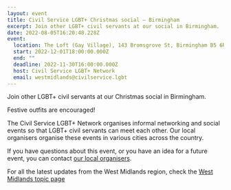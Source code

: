 ```yaml
---
layout: event
title: Civil Service LGBT+ Christmas social – Birmingham
excerpt: Join other LGBT+ civil servants at our social in Birmingham.
date: 2022-08-05T16:20:48.228Z
event:
  location: The Loft (Gay Village), 143 Bromsgrove St, Birmingham B5 6RG
  start: 2022-12-01T18:00:00.000Z
  end: ""
  deadline: 2022-11-30T16:00:00.000Z
  host: Civil Service LGBT+ Network
  email: westmidlands@civilservice.lgbt
---
```

Join other LGBT+ civil servants at our Christmas social in Birmingham.

Festive outfits are encouraged!  

The Civil Service LGBT+ Network organises informal networking and social events so that LGBT+ civil servants can meet each other. Our local organisers organise these events in various cities across the country.

If you have questions about this event, or you have an idea for a future event, you can contact [our local organisers](/team).

For all the latest updates from the West Midlands region, check the [West Midlands topic page](/topic/west-midlands)
